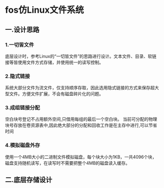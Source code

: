 # fos仿Linux文件系统

## 一.设计思路

### 1.一切皆文件

底层设计时，参考Linux的“一切皆文件”的思路进行设计。文本文件、目录、软链接等皆使用文件方式存储，并使用统一的读写控制。

### 2.隐式链接

系统大部分文件为流文件，仅支持顺序存取，因此选用隐式链接的方式来保存超大型文件。方便文件扩展，不会有磁盘碎片化的问题。

### 3.成组链接分配

空白块号登记不占用额外空间,只借用每组的最后一个空白块。 当前可分配的物理块号存放在卷资源表中,因此绝大部分的分配和回收工作是在主存中进行,可以节省时间

### 4.模拟磁盘外存

使用一个4MB大小的二进制文件模拟磁盘，每个块大小为1KB，一共4096个块，磁盘支持随机读写，在读写时不需要把整个4MB的磁盘读入缓存。

## 二.底层存储设计



